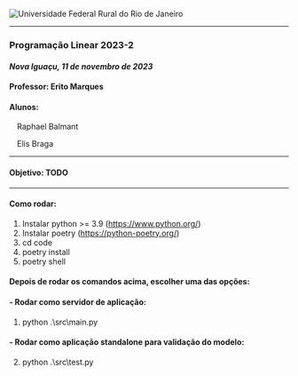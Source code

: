 ![Universidade Federal Rural do Rio de Janeiro](https://portal.ufrrj.br/wp-content/themes/portalufrrj/images/logomarca_ufrrj_cor.png)

---

### Programação Linear 2023-2
#### *Nova Iguaçu, 11 de novembro de 2023*
#### **Professor:** Erito Marques
#### **Alunos:** 
&emsp;Raphael Balmant

&emsp;Elis Braga

---

#### **Objetivo:**  TODO

---

#### **Como rodar:**

1) Instalar python >= 3.9 (https://www.python.org/)
2) Instalar poetry (https://python-poetry.org/)
3) cd code
4) poetry install
5) poetry shell

#### Depois de rodar os comandos acima, escolher uma das opções:

#### - Rodar como servidor de aplicação:

1) python .\src\main.py

#### - Rodar como aplicação standalone para validação do modelo:

2) python .\src\test.py